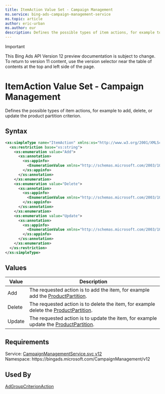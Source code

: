 ```yaml
---
title: ItemAction Value Set - Campaign Management
ms.service: bing-ads-campaign-management-service
ms.topic: article
author: eric-urban
ms.author: eur
description: Defines the possible types of item actions, for example to add, delete, or update the product partition criterion.
---
```

> [!IMPORTANT]
> This Bing Ads API Version 12 preview documentation is subject to change. To return to version 11 content, use the version selector near the table of contents at the top and left side of the page.

# ItemAction Value Set - Campaign Management
Defines the possible types of item actions, for example to add, delete, or update the product partition criterion.

## Syntax
```xml
<xs:simpleType name="ItemAction" xmlns:xs="http://www.w3.org/2001/XMLSchema">
  <xs:restriction base="xs:string">
    <xs:enumeration value="Add">
      <xs:annotation>
        <xs:appinfo>
          <EnumerationValue xmlns="http://schemas.microsoft.com/2003/10/Serialization/">1</EnumerationValue>
        </xs:appinfo>
      </xs:annotation>
    </xs:enumeration>
    <xs:enumeration value="Delete">
      <xs:annotation>
        <xs:appinfo>
          <EnumerationValue xmlns="http://schemas.microsoft.com/2003/10/Serialization/">2</EnumerationValue>
        </xs:appinfo>
      </xs:annotation>
    </xs:enumeration>
    <xs:enumeration value="Update">
      <xs:annotation>
        <xs:appinfo>
          <EnumerationValue xmlns="http://schemas.microsoft.com/2003/10/Serialization/">3</EnumerationValue>
        </xs:appinfo>
      </xs:annotation>
    </xs:enumeration>
  </xs:restriction>
</xs:simpleType>
```

## <a name="values"></a>Values

|Value|Description|
|-----------|---------------|
|<a name="add"></a>Add|The requested action is to add the item, for example add the [ProductPartition](productpartition.md).|
|<a name="delete"></a>Delete|The requested action is to delete the item, for example delete the [ProductPartition](productpartition.md).|
|<a name="update"></a>Update|The requested action is to update the item, for example update the [ProductPartition](productpartition.md).|

## Requirements
Service: [CampaignManagementService.svc v12](https://campaign.api.bingads.microsoft.com/Api/Advertiser/CampaignManagement/v11/CampaignManagementService.svc)  
Namespace: https\://bingads.microsoft.com/CampaignManagement/v12  

## Used By
[AdGroupCriterionAction](adgroupcriterionaction.md)  
